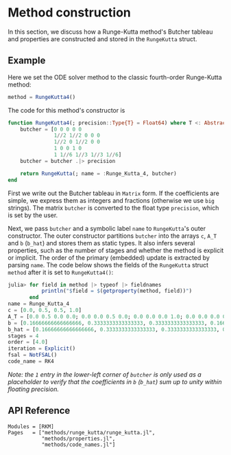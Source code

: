 
# Method construction

In this section, we discuss how a Runge-Kutta method's Butcher tableau and properties
are constructed and stored in the `RungeKutta` struct.

## Example

Here we set the ODE solver method to the classic fourth-order Runge-Kutta method:
```julia
method = RungeKutta4()
```

The code for this method's constructor is

```julia
function RungeKutta4(; precision::Type{T} = Float64) where T <: AbstractFloat
    butcher = [0 0 0 0 0
               1//2 1//2 0 0 0
               1//2 0 1//2 0 0
               1 0 0 1 0
               1 1//6 1//3 1//3 1//6]
    butcher = butcher .|> precision

    return RungeKutta(; name = :Runge_Kutta_4, butcher)
end
```
First we write out the Butcher tableau in `Matrix` form. If the coefficients are simple,
we express them as integers and fractions (otherwise we use `big` strings). The matrix
`butcher` is converted to the float type `precision`, which is set by the user.

Next, we pass `butcher` and a symbolic label `name` to `RungeKutta`'s outer constructor.
The outer constructor partitions `butcher` into the arrays `c`, `A_T` and `b` (`b_hat`)
and stores them as static types. It also infers several properties, such as the number of
stages and whether the method is explicit or implicit. The order of the primary (embedded)
update is extracted by parsing `name`. The code below shows the fields of the `RungeKutta`
struct `method` after it is set to `RungeKutta4()`:

```julia
julia> for field in method |> typeof |> fieldnames
           println("$field = $(getproperty(method, field))")
       end
name = Runge_Kutta_4
c = [0.0, 0.5, 0.5, 1.0]
A_T = [0.0 0.5 0.0 0.0; 0.0 0.0 0.5 0.0; 0.0 0.0 0.0 1.0; 0.0 0.0 0.0 0.0]
b = [0.16666666666666666, 0.3333333333333333, 0.3333333333333333, 0.16666666666666666]
b_hat = [0.16666666666666666, 0.3333333333333333, 0.3333333333333333, 0.16666666666666666]
stages = 4
order = [4.0]
iteration = Explicit()
fsal = NotFSAL()
code_name = RK4
```

*Note: the `1` entry in the lower-left corner of `butcher` is only used as a placeholder to verify that the coefficients in `b` (`b_hat`) sum up to unity within floating precision.*

## API Reference

```@autodocs
Modules = [RKM]
Pages   = ["methods/runge_kutta/runge_kutta.jl",
           "methods/properties.jl",
           "methods/code_names.jl"]
```